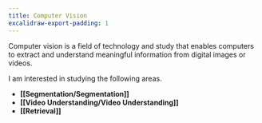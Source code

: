 ```yaml
---
title: Computer Vision
excalidraw-export-padding: 1
---
```

Computer vision is a field of technology and study that enables computers to extract and understand meaningful information from digital images or videos.

I am interested in studying the following areas.

- **[[Segmentation/Segmentation]]**
- **[[Video Understanding/Video Understanding]]**
- **[[Retrieval]]**

